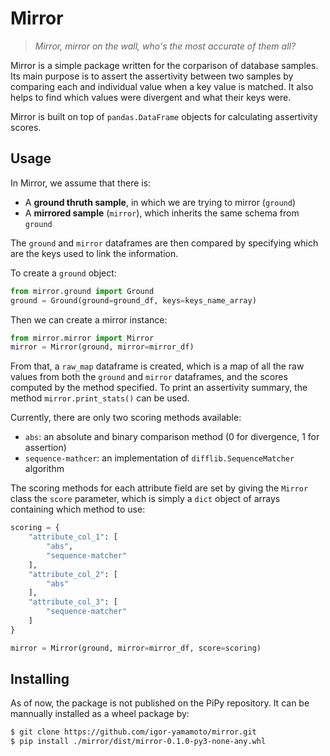 # Mirror

> *Mirror, mirror on the wall, who's the most accurate of them all?*

Mirror is a simple package written for the corparison of database samples. Its main purpose is to assert the assertivity between two samples by comparing each and individual value when a key value is matched. It also helps to find which values were divergent and what their keys were.

Mirror is built on top of `pandas.DataFrame` objects for calculating assertivity scores. 

## Usage

In Mirror, we assume that there is:

- A **ground thruth sample**, in which we are trying to mirror (`ground`)
- A **mirrored sample** (`mirror`), which inherits the same schema from `ground`

The `ground` and `mirror` dataframes are then compared by specifying which are the keys used to link the information. 

To create a `ground` object:
``` python
from mirror.ground import Ground
ground = Ground(ground=ground_df, keys=keys_name_array)
```

Then we can create a mirror instance:
``` python
from mirror.mirror import Mirror
mirror = Mirror(ground, mirror=mirror_df)
```

From that, a `raw_map` dataframe is created, which is a map of all the raw values from both the `ground` and `mirror` dataframes, and the scores computed by the method specified. To print an assertivity summary, the method `mirror.print_stats()` can be used.

Currently, there are only two scoring methods available:

- `abs`:  an absolute and binary comparison method (0 for divergence, 1 for assertion)
-  `sequence-mathcer`: an implementation of `difflib.SequenceMatcher` algorithm

The scoring methods for each attribute field are set by giving the `Mirror` class the `score` parameter, which is simply a `dict` object of arrays containing which method to use:

``` python
scoring = {
    "attribute_col_1": [
        "abs",
        "sequence-matcher"
    ],
    "attribute_col_2": [
        "abs"
    ],
    "attribute_col_3": [
        "sequence-matcher"
    ]
}

mirror = Mirror(ground, mirror=mirror_df, score=scoring)
```

## Installing

As of now, the package is not published on the PiPy repository. It can be mannually installed as a wheel package by:

``` sh
$ git clone https://github.com/igor-yamamoto/mirror.git
$ pip install ./mirror/dist/mirror-0.1.0-py3-none-any.whl 
```